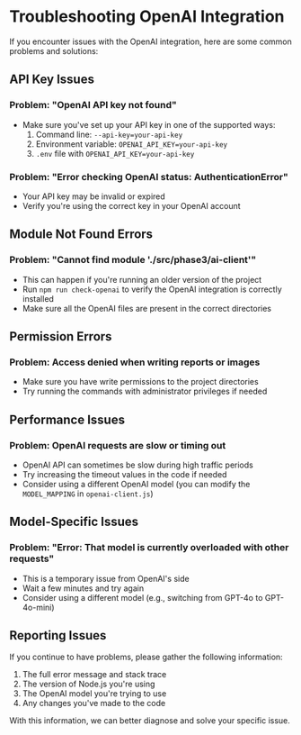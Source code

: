 # Troubleshooting OpenAI Integration

If you encounter issues with the OpenAI integration, here are some common problems and solutions:

## API Key Issues

### Problem: "OpenAI API key not found"
- Make sure you've set up your API key in one of the supported ways:
  1. Command line: `--api-key=your-api-key`
  2. Environment variable: `OPENAI_API_KEY=your-api-key`
  3. `.env` file with `OPENAI_API_KEY=your-api-key`

### Problem: "Error checking OpenAI status: AuthenticationError"
- Your API key may be invalid or expired
- Verify you're using the correct key in your OpenAI account

## Module Not Found Errors

### Problem: "Cannot find module './src/phase3/ai-client'"
- This can happen if you're running an older version of the project
- Run `npm run check-openai` to verify the OpenAI integration is correctly installed
- Make sure all the OpenAI files are present in the correct directories

## Permission Errors

### Problem: Access denied when writing reports or images
- Make sure you have write permissions to the project directories
- Try running the commands with administrator privileges if needed

## Performance Issues

### Problem: OpenAI requests are slow or timing out
- OpenAI API can sometimes be slow during high traffic periods
- Try increasing the timeout values in the code if needed
- Consider using a different OpenAI model (you can modify the `MODEL_MAPPING` in `openai-client.js`)

## Model-Specific Issues

### Problem: "Error: That model is currently overloaded with other requests"
- This is a temporary issue from OpenAI's side
- Wait a few minutes and try again
- Consider using a different model (e.g., switching from GPT-4o to GPT-4o-mini)

## Reporting Issues

If you continue to have problems, please gather the following information:
1. The full error message and stack trace
2. The version of Node.js you're using
3. The OpenAI model you're trying to use
4. Any changes you've made to the code

With this information, we can better diagnose and solve your specific issue.
